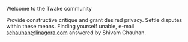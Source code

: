 Welcome to the Twake community

Provide constructive critique and grant desired privacy.
Settle disputes within these means.
Finding yourself unable, e-mail schauhan@linagora.com
answered by Shivam Chauhan.
